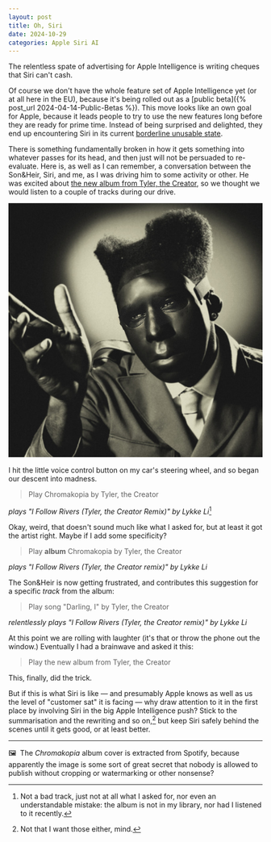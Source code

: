 ```yaml
---
layout: post
title: Oh, Siri
date: 2024-10-29
categories: Apple Siri AI
---
```


The relentless spate of advertising for Apple Intelligence is writing cheques that Siri can't cash.

Of course we don't have the whole feature set of Apple Intelligence yet (or at all here in the EU), because it's being rolled out as a [public beta]({% post_url 2024-04-14-Public-Betas %}). This move looks like an own goal for Apple, because it leads people to try to use the new features long before they are ready for prime time. Instead of being surprised and delighted, they end up encountering Siri in its current [borderline unusable state](https://pxlnv.com/blog/sorry-siri/).

There is something fundamentally broken in how it gets something into whatever passes for its head, and then just will not be persuaded to re-evaluate. Here is, as well as I can remember, a conversation between the Son&Heir, Siri, and me, as I was driving him to some activity or other. He was excited about [the new album from Tyler, the Creator]( https://www.rollingstone.com/music/music-news/tyler-the-creator-chromakopia-listening-party-intuit-dome-1235144559/), so we thought we would listen to a couple of tracks during our drive. 

![Chromakopia cover](/images/Chromakopia.jpg)

I hit the little voice control button on my car's steering wheel, and so began our descent into madness.

> Play Chromakopia by Tyler, the Creator

*plays "I Follow Rivers (Tyler, the Creator Remix)" by Lykke Li*[^1]

Okay, weird, that doesn't sound much like what I asked for, but at least it got the artist right. Maybe if I add some specificity?

> Play **album** Chromakopia by Tyler, the Creator

*plays "I Follow Rivers (Tyler, the Creator remix)" by Lykke Li*

The Son&Heir is now getting frustrated, and contributes this suggestion for a specific *track* from the album:

> Play song "Darling, I" by Tyler, the Creator 

*relentlessly plays "I Follow Rivers (Tyler, the Creator remix)" by Lykke Li*

At this point we are rolling with laughter (it's that or throw the phone out the window.) Eventually I had a brainwave and asked it this:

> Play the new album from Tyler, the Creator

This, finally, did the trick.

But if this is what Siri is like — and presumably Apple knows as well as us the level of "customer sat" it is facing — why draw attention to it in the first place by involving Siri in the big Apple Intelligence push? Stick to the summarisation and the rewriting and so on,[^2] but keep Siri safely behind the scenes until it gets good, or at least better.

[^1]: Not a bad track, just not at all what I asked for, nor even an understandable mistake: the album is not in my library, nor had I listened to it recently.
[^2]: Not that I want those either, mind.

***

🖼️  The *Chromakopia* album cover is extracted from Spotify, because apparently the image is some sort of great secret that nobody is allowed to publish without cropping or watermarking or other nonsense?